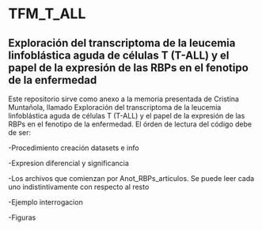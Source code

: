 # TFM_T_ALL
## Exploración del transcriptoma de la leucemia linfoblástica aguda de células T (T-ALL) y el papel de la expresión de las RBPs en el fenotipo de la enfermedad

Este repositorio sirve como anexo a la memoria presentada de Cristina Muntañola, llamado Exploración del transcriptoma de la leucemia linfoblástica aguda de células T (T-ALL) y el papel de la expresión de las RBPs en el fenotipo de la enfermedad. El órden de lectura del código debe de ser:

-Procedimiento creación datasets e info

-Expresion diferencial y significancia

-Los archivos que comienzan por Anot_RBPs_articulos. Se puede leer cada uno indistintivamente con respecto al resto

-Ejemplo interrogacion

-Figuras

